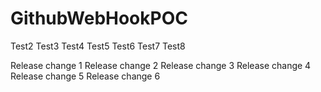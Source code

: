 # GithubWebHookPOC

Test2
Test3
Test4
Test5
Test6
Test7
Test8

Release change 1
Release change 2
Release change 3
Release change 4
Release change 5
Release change 6
